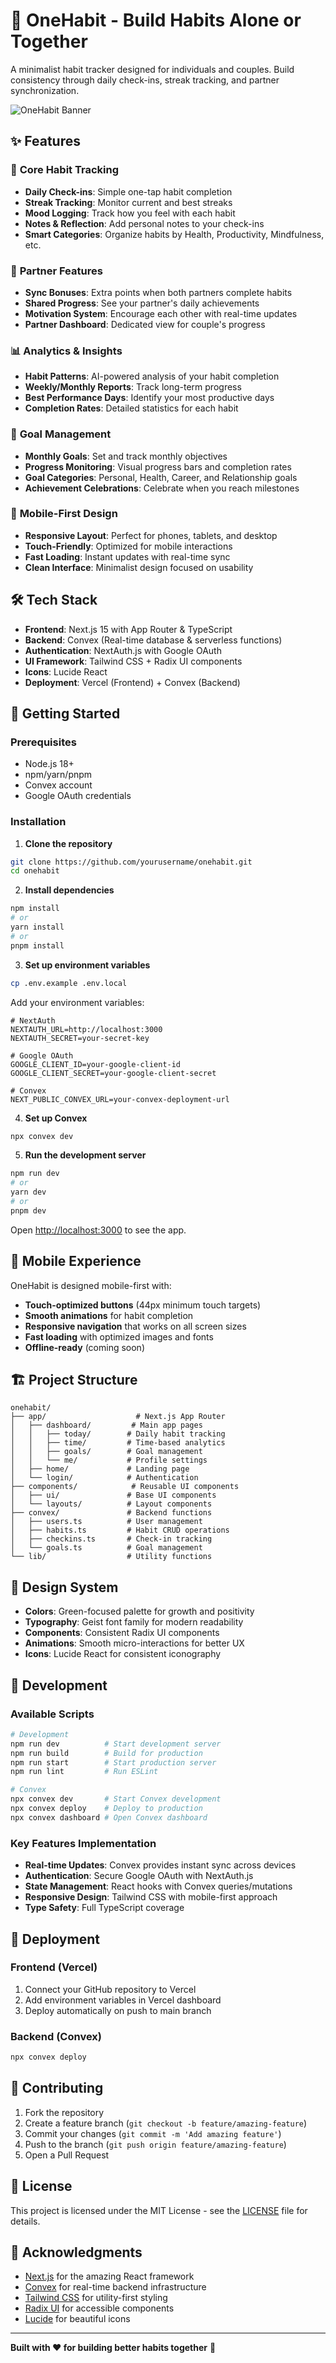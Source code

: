 # 🌱 OneHabit - Build Habits Alone or Together

A minimalist habit tracker designed for individuals and couples. Build consistency through daily check-ins, streak tracking, and partner synchronization.

![OneHabit Banner](https://via.placeholder.com/800x400/22c55e/ffffff?text=OneHabit+-+Build+Habits+Together)

## ✨ Features

### 🎯 **Core Habit Tracking**
- **Daily Check-ins**: Simple one-tap habit completion
- **Streak Tracking**: Monitor current and best streaks
- **Mood Logging**: Track how you feel with each habit
- **Notes & Reflection**: Add personal notes to your check-ins
- **Smart Categories**: Organize habits by Health, Productivity, Mindfulness, etc.

### 👥 **Partner Features**
- **Sync Bonuses**: Extra points when both partners complete habits
- **Shared Progress**: See your partner's daily achievements
- **Motivation System**: Encourage each other with real-time updates
- **Partner Dashboard**: Dedicated view for couple's progress

### 📊 **Analytics & Insights**
- **Habit Patterns**: AI-powered analysis of your habit completion
- **Weekly/Monthly Reports**: Track long-term progress
- **Best Performance Days**: Identify your most productive days
- **Completion Rates**: Detailed statistics for each habit

### 🎯 **Goal Management**
- **Monthly Goals**: Set and track monthly objectives
- **Progress Monitoring**: Visual progress bars and completion rates
- **Goal Categories**: Personal, Health, Career, and Relationship goals
- **Achievement Celebrations**: Celebrate when you reach milestones

### 📱 **Mobile-First Design**
- **Responsive Layout**: Perfect for phones, tablets, and desktop
- **Touch-Friendly**: Optimized for mobile interactions
- **Fast Loading**: Instant updates with real-time sync
- **Clean Interface**: Minimalist design focused on usability

## 🛠️ Tech Stack

- **Frontend**: Next.js 15 with App Router & TypeScript
- **Backend**: Convex (Real-time database & serverless functions)
- **Authentication**: NextAuth.js with Google OAuth
- **UI Framework**: Tailwind CSS + Radix UI components
- **Icons**: Lucide React
- **Deployment**: Vercel (Frontend) + Convex (Backend)

## 🚀 Getting Started

### Prerequisites
- Node.js 18+ 
- npm/yarn/pnpm
- Convex account
- Google OAuth credentials

### Installation

1. **Clone the repository**
```bash
git clone https://github.com/yourusername/onehabit.git
cd onehabit
```

2. **Install dependencies**
```bash
npm install
# or
yarn install
# or
pnpm install
```

3. **Set up environment variables**
```bash
cp .env.example .env.local
```

Add your environment variables:
```env
# NextAuth
NEXTAUTH_URL=http://localhost:3000
NEXTAUTH_SECRET=your-secret-key

# Google OAuth
GOOGLE_CLIENT_ID=your-google-client-id
GOOGLE_CLIENT_SECRET=your-google-client-secret

# Convex
NEXT_PUBLIC_CONVEX_URL=your-convex-deployment-url
```

4. **Set up Convex**
```bash
npx convex dev
```

5. **Run the development server**
```bash
npm run dev
# or
yarn dev
# or
pnpm dev
```

Open [http://localhost:3000](http://localhost:3000) to see the app.

## 📱 Mobile Experience

OneHabit is designed mobile-first with:
- **Touch-optimized buttons** (44px minimum touch targets)
- **Smooth animations** for habit completion
- **Responsive navigation** that works on all screen sizes
- **Fast loading** with optimized images and fonts
- **Offline-ready** (coming soon)

## 🏗️ Project Structure

```
onehabit/
├── app/                    # Next.js App Router
│   ├── dashboard/         # Main app pages
│   │   ├── today/        # Daily habit tracking
│   │   ├── time/         # Time-based analytics
│   │   ├── goals/        # Goal management
│   │   └── me/           # Profile settings
│   ├── home/             # Landing page
│   └── login/            # Authentication
├── components/            # Reusable UI components
│   ├── ui/               # Base UI components
│   └── layouts/          # Layout components
├── convex/               # Backend functions
│   ├── users.ts          # User management
│   ├── habits.ts         # Habit CRUD operations
│   ├── checkins.ts       # Check-in tracking
│   └── goals.ts          # Goal management
└── lib/                  # Utility functions
```

## 🎨 Design System

- **Colors**: Green-focused palette for growth and positivity
- **Typography**: Geist font family for modern readability
- **Components**: Consistent Radix UI components
- **Animations**: Smooth micro-interactions for better UX
- **Icons**: Lucide React for consistent iconography

## 🔧 Development

### Available Scripts

```bash
# Development
npm run dev          # Start development server
npm run build        # Build for production
npm run start        # Start production server
npm run lint         # Run ESLint

# Convex
npx convex dev       # Start Convex development
npx convex deploy    # Deploy to production
npx convex dashboard # Open Convex dashboard
```

### Key Features Implementation

- **Real-time Updates**: Convex provides instant sync across devices
- **Authentication**: Secure Google OAuth with NextAuth.js
- **State Management**: React hooks with Convex queries/mutations
- **Responsive Design**: Tailwind CSS with mobile-first approach
- **Type Safety**: Full TypeScript coverage

## 🚀 Deployment

### Frontend (Vercel)
1. Connect your GitHub repository to Vercel
2. Add environment variables in Vercel dashboard
3. Deploy automatically on push to main branch

### Backend (Convex)
```bash
npx convex deploy
```

## 🤝 Contributing

1. Fork the repository
2. Create a feature branch (`git checkout -b feature/amazing-feature`)
3. Commit your changes (`git commit -m 'Add amazing feature'`)
4. Push to the branch (`git push origin feature/amazing-feature`)
5. Open a Pull Request

## 📄 License

This project is licensed under the MIT License - see the [LICENSE](LICENSE) file for details.

## 🙏 Acknowledgments

- [Next.js](https://nextjs.org) for the amazing React framework
- [Convex](https://convex.dev) for real-time backend infrastructure
- [Tailwind CSS](https://tailwindcss.com) for utility-first styling
- [Radix UI](https://radix-ui.com) for accessible components
- [Lucide](https://lucide.dev) for beautiful icons

---

**Built with ❤️ for building better habits together** 🌱
